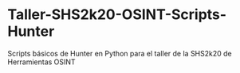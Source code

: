 # Taller-SHS2k20-OSINT-Scripts-Hunter
Scripts básicos de Hunter en Python para el taller de la SHS2k20 de Herramientas OSINT
